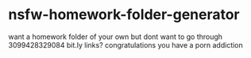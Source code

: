 # nsfw-homework-folder-generator
want a homework folder of your own but dont want to go through 3099428329084 bit.ly links? congratulations you have a porn addiction
